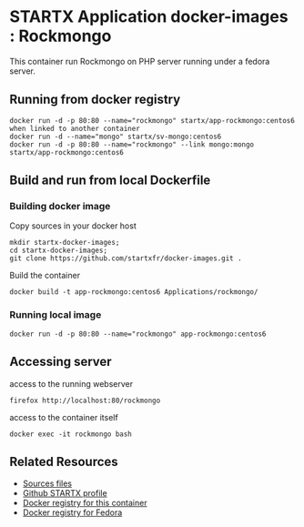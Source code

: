 # STARTX Application docker-images : Rockmongo
This container run Rockmongo on PHP server running under a fedora server. 

## Running from docker registry

	docker run -d -p 80:80 --name="rockmongo" startx/app-rockmongo:centos6
	when linked to another container
	docker run -d --name="mongo" startx/sv-mongo:centos6
	docker run -d -p 80:80 --name="rockmongo" --link mongo:mongo startx/app-rockmongo:centos6

## Build and run from local Dockerfile
### Building docker image
Copy sources in your docker host 

	mkdir startx-docker-images; 
	cd startx-docker-images;
	git clone https://github.com/startxfr/docker-images.git .

Build the container

	docker build -t app-rockmongo:centos6 Applications/rockmongo/

### Running local image

	docker run -d -p 80:80 --name="rockmongo" app-rockmongo:centos6

## Accessing server
access to the running webserver

	firefox http://localhost:80/rockmongo

access to the container itself

	docker exec -it rockmongo bash

## Related Resources
* [Sources files](https://github.com/startxfr/docker-images/tree/master/Applications/rockmongo)
* [Github STARTX profile](https://github.com/startxfr/docker-images)
* [Docker registry for this container](https://registry.hub.docker.com/u/startx/app-rockmongo/)
* [Docker registry for Fedora](https://registry.hub.docker.com/u/fedora/)


